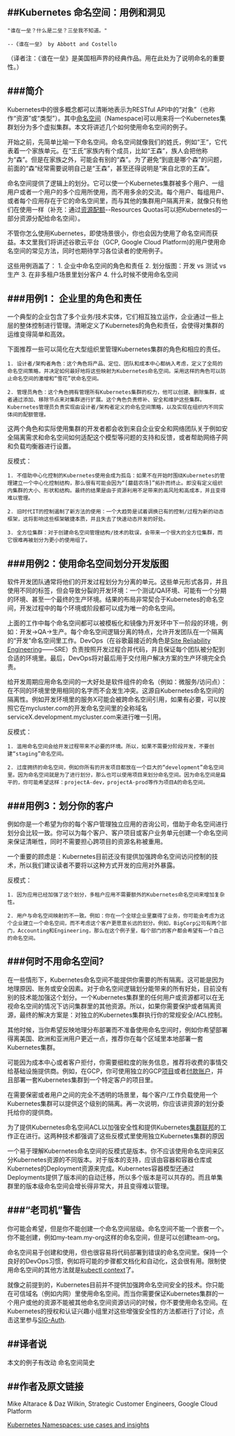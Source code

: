 ##Kubernetes 命名空间：用例和洞见
------------------------------

```
"谁在一垒？什么是二垒？三垒我不知道。"

--《谁在一垒》 by Abbott and Costello
```
（译者注：《谁在一垒》是美国相声界的经典作品。用在此处为了说明命名的重要性。）


###简介
-------------------

Kubernetes中的很多概念都可以清晰地表示为RESTful API中的“对象”（也称作“资源”或“类型”）。其中[命名空间](http://kubernetes.io/docs/user-guide/namespaces/)（Namespace)可以用来将一个Kubernetes集群划分为多个虚拟集群。本文将讲述几个如何使用命名空间的例子。

开始之前，先简单比喻一下命名空间。命名空间就像我们的姓氏，例如“王“，它代表着一个家族单元。在“王氏”家族内有个成员，比如“王森”，族人会把他称为“森”。但是在家族之外，可能会有别的“森”。为了避免“到底是哪个森”的问题，前面的“森“经常需要说明自己是“王森”，甚至还得说明是“来自北京的王森”。

命名空间提供了逻辑上的划分。它可以使一个Kubernetes集群被多个用户、一组用户或者一个用户的多个应用所使用，而不用多余的交流。每个用户、每组用户、或者每个应用存在于它的命名空间里，而与其他的集群用户隔离开来，就像只有他们在使用一样（补充：通过[资源配额](http://kubernetes.io/docs/admin/resourcequota/)--Resources Quotas可以把Kubernetes的一部分资源分配给命名空间）。

不管你怎么使用Kubernetes，即使场景很小，你也会因为使用了命名空间而获益。本文里我们将讲述谷歌云平台（GCP, Google Cloud Platform)的用户使用命名空间的常见方法，同时也期待学习各位读者的使用例子。


这些用例涵盖了：
    1. 企业中命名空间的角色和责任
    2. 划分版图：开发 vs 测试 vs 生产
    3. 在非多租户场景里划分客户
    4. 什么时候不使用命名空间


###用例1： 企业里的角色和责任
-------------------------------

一个典型的企业包含了多个业务/技术实体，它们相互独立运作，企业通过一些上层的整体控制进行管理。清晰定义了Kubernetes的角色和责任，会使得对集群的运维变得简单和高效。

下面推荐一些可以简化在大型组织里管理Kubernetes集群的角色和相应的责任。

    1. 设计者/架构者角色：这个角色将产品、定位、团队和成本中心都纳入考虑，定义了全局的命名空间策略，并决定如何最好地将这些映射为Kubernetes命名空间。采用这样的角色可以防止命名空间的激增和“雪花”状命名空间。

    2. 管理员角色：这个角色拥有管理所有Kubernetes集群的权力，他可以创建、删除集群，或者通过添加、移除节点来对集群进行扩展。这个角色负责修补、安全和维护这些集群。Kubernetes管理员负责实现由设计者/架构者定义的命名空间策略，以及实现在组织内不同实体间的配额管理。

这两个角色和实际使用集群的开发者都会收到来自企业安全和网络团队关于例如安全隔离需求和命名空间如何适配这个模型等问题的支持和反馈，或者帮助网络子网和负载均衡器进行设置。

反模式：

    1. 不借助中心化控制的Kubernetes使用会成为孤岛：如果不在开始时围绕Kubernetes的管理建立一个中心化控制结构，那么很有可能会因为“[蘑菇农场]”拓扑而终止。即没有定义组织内集群的大小、形状和结构。最终的结果是由于资源利用不足带来的高风险和高成本，并且变得难以管理。

    2. 旧时代IT的控制遏制了新方法的使用：一个大趋势是试着调换已有的控制/过程为新的动态框架，这将影响这些框架敏捷本质，并且失去了快速动态开发的好处。
    
    3. 全方位集群：对于创建命名空间管理结构/技术的耽误，会带来一个很大的全方位集群，而它很难再被划分为更小的使用组了。

    
###用例2：使用命名空间划分开发版图
---------------------------------

软件开发团队通常将他们的开发过程划分为分离的单元。这些单元形式各异，并且使用不同的标签，但会导致分裂的开发环境：一个测试/QA环境、可能有一个分期的环境、甚至一个最终的生产环境。结果的布局非常契合于Kubernetes的命名空间，开发过程中的每个环境或阶段都可以成为唯一的命名空间。

上面的工作中每个命名空间都可以被模板化和镜像为开发环中下一阶段的环境，例如：开发->QA->生产。每个命名空间逻辑分离的特点，允许开发团队在一个隔离的“开发”命名空间里工作。DevOps（在谷歌最接近的角色是[Site Reliability Engineering](https://landing.google.com/sre/interview/ben-treynor.html)——SRE）负责按照开发过程合并代码，并且保证每个团队被分配到合适的环境里。最后，DevOps将对最后用于交付用户解决方案的生产环境完全负责。

给开发周期应用命名空间的一大好处是软件组件的命名（例如：微服务/访问点）：在不同的环境里使用相同的名字而不会发生冲突。这源自Kubernetes命名空间的隔离性。例如开发环境里的服务X可能会被跨命名空间引用，如果有必要，可以按照它在mycluster.com的开发命名空间里的全称域名serviceX.development.mycluster.com来进行唯一引用。


反模式：
    
    1. 滥用命名空间会给开发过程带来不必要的环境。所以，如果不需要分阶段开发，不要创建“staging”命名空间。

    2. 过度拥挤的命名空间，例如你所有的开发项目都放在一个巨大的“development”命名空间里。因为命名空间就是为了进行划分，那么也可以使用项目来划分命名空间。因为命名空间是扁平的，你可能希望这样：projectA-dev，projectA-prod等作为项目A的命名空间。


###用例3：划分你的客户
-----------------------

例如你是一个希望为你的每个客户管理独立应用的咨询公司，借助于命名空间进行划分会比较一致。你可以为每个客户、客户项目或客户业务单元创建一个命名空间来保证清晰性，同时不需要担心跨项目的资源名称被重用。

一个重要的顾虑是：Kubernetes目前还没有提供加强跨命名空间访问控制的技术，所以我们建议读者不要将以这种方式开发的应用对外暴露。


反模式：

    1. 因为应用已经加强了这个划分，多租户应用不需要额外的Kubernetes命名空间来增加复杂性。

    2. 用户与命名空间映射的不一致。例如：你在一个全球企业里赢得了业务，你可能会考虑为这个企业建立一个命名空间，而不考虑这个客户更愿意长远的划分。例如，BigCorp公司有两个部门，Accounting和Engineering，那么在这个例子里，每个部门的客户都会希望有一个自己的命名空间。


###何时不用命名空间?
-------------------------

在一些情形下，Kubernetes命名空间不能提供你需要的所有隔离。这可能是因为地理原因、账务或安全因素。对于命名空间逻辑划分能带来的所有好处，目前没有别的技术能加强这个划分。一个Kubernetes集群里的任何用户或资源都可以在无视命名空间的情况下访问集群里的其他资源。所以，如果你需要保护或者隔离资源，最终的解决方案是：对独立的Kubernetes集群执行你的常规安全/ACL控制。

其他时候，当你希望反映地理分布部署而不准备使用命名空间时，例如你希望部署得离美国、欧洲和亚洲用户更近一点，推荐你在每个区域里本地部署一套Kubernetes集群。

可能因为成本中心或者客户拒付，你需要细粒度的账务信息，推荐将收费的事情交给基础设施提供商。例如，在GCP，你可使用独立的GCP[项目](https://cloud.google.com/compute/docs/projects)或者[付款账户](https://support.google.com/cloud/answer/6288653)，并且部署一套Kubernetes集群到一个特定客户的项目里。

在需要保密或者用户之间的完全不透明的场景里，每个客户/工作负载使用一个Kubernetes集群可以提供这个级别的隔离。再一次说明，你应该讲资源的划分委托给你的提供商。

为了提供Kubernetes命名空间ACL以加强安全性和提供Kubernetes[集群联邦](http://blog.kubernetes.io/2016/07/cross-cluster-services.html)的工作正在进行。这两种技术都强调了这些反模式里使用独立Kubernetes集群的原因

一个易于理解Kubernetes命名空间的反模式是版本。你不应该使用命名空间来区分Kubernetes资源的不同版本。对于版本的支持，应该由容器和容器仓库或Kubernetes的Deployment资源来完成。Kubernetes容器模型还通过Deployments提供了版本间的自动迁移，所以多个版本是可以共存的。而且单集群里的版本级命名空间会增长得非常大，并且变得难以管理。


###“老司机”警告
----------------------------------------

你可能会希望，但是你不能创建一个命名空间层级。命名空间不能一个嵌套一个。你不能创建，例如my-team.my-org这样的命名空间，但是可以创建team-org。

命名空间易于创建和使用，但也很容易将代码部署到错误的命名空间里。保持一个良好的DevOps习惯，例如将可能的步骤都文档化和自动化，这会很有用。限制使用命名空间的其他方法就是[kubectl context](http://kubernetes.io/docs/user-guide/kubectl/kubectl_config_set-context/)了。

就像之前提到的，Kubernetes目前并不提供加强跨命名空间安全的技术。你只能在可信域名（例如内网）里使用命名空间。而当你需要保证Kubernetes集群的一个用户或他的资源不能被其他命名空间资源访问的时候，你不要使用命名空间。在Kubernetes的授权和认证兴趣小组里对这些增强安全性的方法都进行了讨论，点击这里参与[SIG-Auth](http://kubernetes.io/docs/user-guide/kubectl/kubectl_config_set-context/).


##译者说
-------------

本文的例子有改动
命名空间简史

##作者及原文链接
----------------------
Mike Altarace & Daz Wilkin, Strategic Customer Engineers, Google Cloud Platform

[Kubernetes Namespaces: use cases and insights](http://blog.kubernetes.io/2016/08/kubernetes-namespaces-use-cases-insights.html)


























